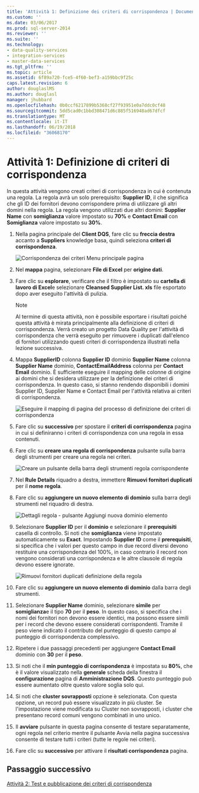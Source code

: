 ```yaml
---
title: 'Attività 1: Definizione dei criteri di corrispondenza | Documenti Microsoft'
ms.custom: ''
ms.date: 03/06/2017
ms.prod: sql-server-2014
ms.reviewer: ''
ms.suite: ''
ms.technology:
- data-quality-services
- integration-services
- master-data-services
ms.tgt_pltfrm: ''
ms.topic: article
ms.assetid: 6f89a720-fce5-4f60-bef3-a159bbc9f25c
caps.latest.revision: 6
author: douglaslMS
ms.author: douglasl
manager: jhubbard
ms.openlocfilehash: 0b0ccf6217899b5368cf27f93951e0a7ddc0cf48
ms.sourcegitcommit: 5dd5cad0c1bbd308471d6c885f516948ad67dfcf
ms.translationtype: MT
ms.contentlocale: it-IT
ms.lasthandoff: 06/19/2018
ms.locfileid: "36068170"
---
```

# <a name="task-1-defining-a-matching-policy"></a>Attività 1: Definizione di criteri di corrispondenza
  In questa attività vengono creati criteri di corrispondenza in cui è contenuta una regola. La regola avrà un solo prerequisito: **Supplier ID**, il che significa che gli ID dei fornitori devono corrispondere prima di utilizzare gli altri domini nella regola. La regola vengono utilizzati due altri domini: **Supplier Name** con **somiglianza** valore impostato su **70%** e **Contact Email** con  **Somiglianza** valore impostato su **30%**.  
  
1.  Nella pagina principale del **Client DQS**, fare clic su **freccia destra** accanto a **Suppliers** knowledge basa, quindi seleziona **criteri di corrispondenza**.  
  
     ![Corrispondenza dei criteri Menu principale pagina](../../2014/tutorials/media/et-definingamatchingpolicy-01.jpg "corrispondenti criteri Menu principale pagina")  
  
2.  Nel **mappa** pagina, selezionare **File di Excel** per **origine dati**.  
  
3.  Fare clic su **esplorare**, verificare che il filtro è impostato su **cartella di lavoro di Excel**e selezionare **Cleansed Supplier List. xls** file esportato dopo aver eseguito l'attività di pulizia.  
  
    > [!NOTE]  
    >  Al termine di questa attività, non è possibile esportare i risultati poiché questa attività è mirata principalmente alla definizione di criteri di corrispondenza. Verrà creato un progetto Data Quality per l'attività di corrispondenza che verrà eseguito per rimuovere i duplicati dall'elenco di fornitori utilizzando questi criteri di corrispondenza illustrati nella lezione successiva.  
  
4.  Mappa **SupplierID** colonna **Supplier ID** dominio **Supplier Name** colonna **Supplier Name** dominio,  **ContactEmailAddress** colonna per **Contact Email** dominio. È sufficiente eseguire il mapping delle colonne di origine ai domini che si desidera utilizzare per la definizione dei criteri di corrispondenza. In questo caso, si stanno rendendo disponibili i domini Supplier ID, Supplier Name e Contact Email per l'attività relativa ai criteri di corrispondenza.  
  
     ![Eseguire il mapping di pagina del processo di definizione dei criteri di corrispondenza](../../2014/tutorials/media/et-definingamatchingpolicy-02.jpg "pagina del processo di definizione dei criteri di corrispondenza mappa")  
  
5.  Fare clic su **successivo** per spostare il **criteri di corrispondenza** pagina in cui si definiranno i criteri di corrispondenza con una regola in essa contenuti.  
  
6.  Fare clic su **creare una regola di corrispondenza** pulsante sulla barra degli strumenti per creare una regola nei criteri.  
  
     ![Creare un pulsante della barra degli strumenti regola corrispondente](../../2014/tutorials/media/et-definingamatchingpolicy-03.jpg "creare un pulsante della barra degli strumenti regola corrispondente")  
  
7.  Nel **Rule Details** riquadro a destra, immettere **Rimuovi fornitori duplicati** per il **nome regola**.  
  
8.  Fare clic su **aggiungere un nuovo elemento di dominio** sulla barra degli strumenti nel riquadro di destra.  
  
     ![Dettagli regola - pulsante Aggiungi nuova dominio elemento](../../2014/tutorials/media/et-definingamatchingpolicy-04.jpg "dettagli regola - pulsante Aggiungi nuova dominio elemento")  
  
9. Selezionare **Supplier ID** per il **dominio** e selezionare il **prerequisiti** casella di controllo. Si noti che **somiglianza** viene impostato automaticamente su **Exact**. Impostando **Supplier ID** come il **prerequisiti**, si specifica che i valori per questo campo in due record diversi devono restituire una corrispondenza del 100%, in caso contrario il record non vengono considerati una corrispondenza e le altre clausole di regola devono essere ignorate.  
  
     ![Rimuovi fornitori duplicati definizione della regola](../../2014/tutorials/media/et-definingamatchingpolicy-05.jpg "Rimuovi fornitori duplicati definizione della regola")  
  
10. Fare clic su **aggiungere un nuovo elemento di dominio** dalla barra degli strumenti.  
  
11. Selezionare **Supplier Name** dominio, selezionare **simile** per **somiglianza**e il tipo **70** per il **peso**.  In questo caso, si specifica che i nomi dei fornitori non devono essere identici, ma possono essere simili per i record che devono essere considerati corrispondenti. Tramite il peso viene indicato il contributo del punteggio di questo campo al punteggio di corrispondenza complessivo.  
  
12. Ripetere i due passaggi precedenti per aggiungere **Contact Email** dominio con **30** per il **peso**.  
  
13. Si noti che il **min punteggio di corrispondenza** è impostata su **80%**, che è il valore visualizzato nella **generale** scheda della finestra il **configurazione** pagina di **Amministrazione DQS**. Questo punteggio può essere aumentato oltre questo valore soglia solo qui.  
  
14. Si noti che **cluster sovrapposti** opzione è selezionata. Con questa opzione, un record può essere visualizzato in più cluster. Se l'impostazione viene modificata su Cluster non sovrapposti, i cluster che presentano record comuni vengono combinati in uno unico.  
  
15. Il **avviare** pulsante in questa pagina consente di testare separatamente, ogni regola nel criterio mentre il pulsante Avvia nella pagina successiva consente di testare tutti i criteri (tutte le regole nei criteri).  
  
16. Fare clic su **successivo** per attivare il **risultati corrispondenza** pagina.  
  
## <a name="next-step"></a>Passaggio successivo  
 [Attività 2: Test e pubblicazione dei criteri di corrispondenza](../../2014/tutorials/task-2-testing-and-publishing-the-matching-policy.md)  
  
  